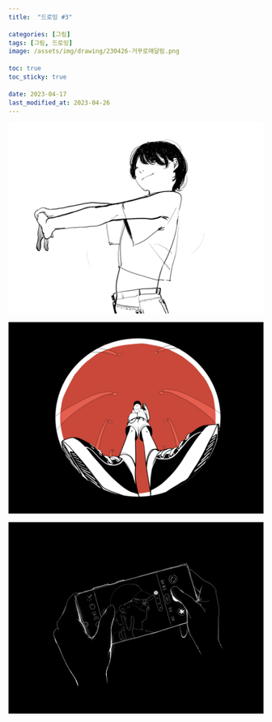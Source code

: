 ```yaml
---
title:  "드로잉 #3"

categories: [그림]
tags: [그림, 드로잉]
image: /assets/img/drawing/230426-거꾸로매달림.png

toc: true
toc_sticky: true
 
date: 2023-04-17
last_modified_at: 2023-04-26
---
```


![230329_스트레칭](/assets/img/drawing/230329-스트레칭.png)

![230426_어안렌즈](/assets/img/drawing/230426-어안렌즈.png)

![230330_핸드폰사진](/assets/img/drawing/230330-핸드폰사진.png)